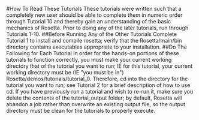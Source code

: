 #How To Read These Tutorials
These tutorials were written such that a completely new user should be able to complete them in numeric order through Tutorial 10 and thereby gain an understanding of the basic mechanics of Rosetta. Prior to doing any of the later tutorials, run through Tutorials 1-10.
##Before Running Any of the Other Tutorials
Complete Tutorial 1 to install and compile rosetta; verify that the Rosetta/main/bin directory contains executables appropriate to your installation.
##Do The Following for Each Tutorial
In order for the hands-on portions of these tutorials to function correctly, you must make your current working directory that of the tutorial you want to run; IE for this tutorial, your current working directory must be (IE "you must be in") Rosetta/demos/tutorials/tutorial_0.
Therefore, cd into the directory for the tutorial you want to run; see Tutorial 2 for a brief description of how to use cd.
If you have previously run a tutorial and wish to re-run it, make sure you delete the contents of the tutorial_output folder; by default, Rosetta will abandon a job rather than overwrite an existing output file, so the output directory must be clean for the tutorials to properly execute.


